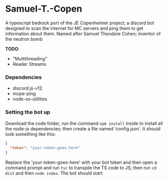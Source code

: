 # Samuel-T.-Copen

A typescript bedrock port of the JE Copenheimer project; a discord bot designed to scan the internet for MC servers and ping them to get information about them. Named after Samuel Theodore Cohen; inventor of the neutron bomb

**TODO**:
- "Multithreading"
- Reader Streams

### Dependencies
- discord.js-v12
- mcpe-ping
- node-os-utilities

### Setting the bot up

Download the code folder, run the command `npm install` inside to install all the node-js dependencies; then create a file named 'config.json'. It should look something like this:
```json
{
  "token": "your-token-goes-here"
}
```
Replace the 'your-token-goes-here' with your bot token and then open a command prompt and run `tsc` to transpile the TS code to JS; then run `cd dist` and then `node index`. The bot should start
